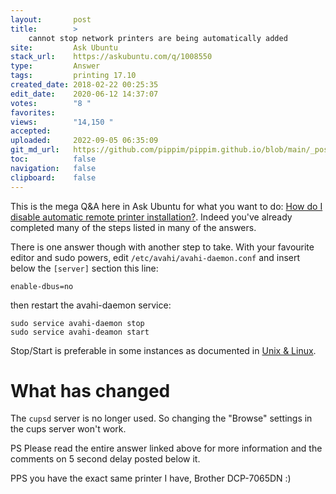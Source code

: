 ```yaml
---
layout:       post
title:        >
    cannot stop network printers are being automatically added
site:         Ask Ubuntu
stack_url:    https://askubuntu.com/q/1008550
type:         Answer
tags:         printing 17.10
created_date: 2018-02-22 00:25:35
edit_date:    2020-06-12 14:37:07
votes:        "8 "
favorites:    
views:        "14,150 "
accepted:     
uploaded:     2022-09-05 06:35:09
git_md_url:   https://github.com/pippim/pippim.github.io/blob/main/_posts/2018/2018-02-22-cannot-stop-network-printers-are-being-automatically-added.md
toc:          false
navigation:   false
clipboard:    false
---
```


This is the mega Q&A here in Ask Ubuntu for what you want to do: [How do I disable automatic remote printer installation?][1]. Indeed you've already completed many of the steps listed in many of the answers.

There is one answer though with another step to take. With your favourite editor and sudo powers, edit `/etc/avahi/avahi-daemon.conf` and insert below the `[server]` section this line:

``` 
enable-dbus=no
```

then restart the avahi-daemon service:

``` 
sudo service avahi-daemon stop
sudo service avahi-deamon start
```

Stop/Start is preferable in some instances as documented in [Unix & Linux][2].

# What has changed

The `cupsd` server is no longer used. So changing the "Browse" settings in the cups server won't work.

PS Please read the entire answer linked above for more information and the comments on 5 second delay posted below it.

PPS you have the exact same printer I have, Brother DCP-7065DN :)


  [1]: https://askubuntu.com/questions/345083/how-do-i-disable-automatic-remote-printer-installation/556963
  [2]: https://unix.stackexchange.com/questions/255197/how-to-disable-avahi-daemon-without-uninstalling-it
